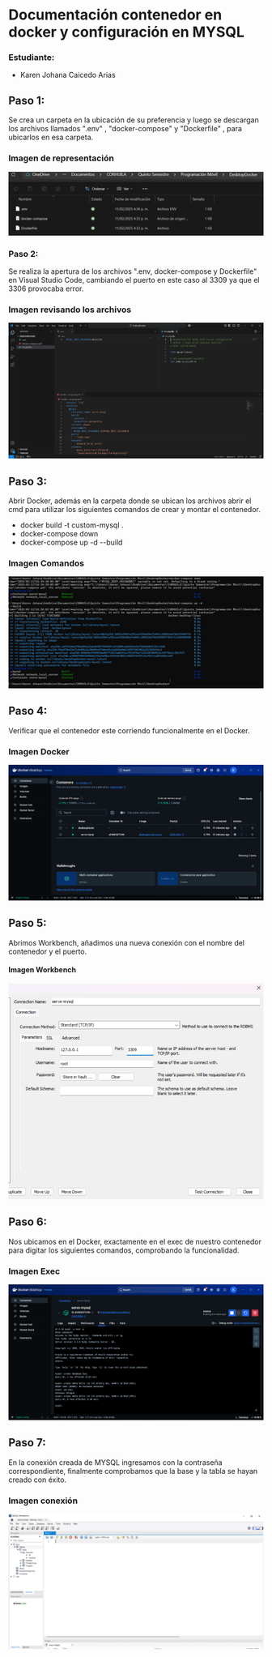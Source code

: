 # Documentación contenedor en docker y configuración en MYSQL

### Estudiante: 
- Karen Johana Caicedo Arias

## Paso 1: 
Se crea un carpeta en la ubicación de su preferencia y luego se descargan los archivos llamados ".env" , "docker-compose" y "Dockerfile" , para ubicarlos en esa carpeta.

### Imagen de representación
![Imag](img/image.png)

### Paso 2:
Se realiza la apertura de los archivos ".env, docker-compose y Dockerfile" en Visual Studio Code, cambiando el puerto en este caso al 3309 ya que el 3306 provocaba error. 

### Imagen revisando los archivos
![ImagVisual](img/Captura%20de%20pantalla%202025-02-11%20171812.png)

## Paso 3: 
Abrir Docker, además en la carpeta donde se ubican los archivos abrir el cmd para utilizar los siguientes comandos de crear y montar el contenedor.

- docker build -t custom-mysql .
- docker-compose down
- docker-compose up -d --build

### Imagen Comandos
![ImgComandos](img/Captura%20de%20pantalla%202025-02-11%20172452.png)

## Paso 4: 
Verificar que el contenedor este corriendo funcionalmente en el Docker.

### Imagen Docker
![ImgDocker](img/Captura%20de%20pantalla%202025-02-11%20172710.png)

## Paso 5:
Abrimos Workbench, añadimos una nueva conexión con el nombre del contenedor y el puerto.

#### Imagen Workbench
![ImgWorkbench](img/Captura%20de%20pantalla%202025-02-11%20173859.png)

## Paso 6:
Nos ubicamos en el Docker, exactamente en el exec de nuestro contenedor para digitar los siguientes comandos, comprobando la funcionalidad.

### Imagen Exec
![ImgExec](img/Captura%20de%20pantalla%202025-02-11%20172649.png)

## Paso 7:
En la conexión creada de MYSQL ingresamos con la contraseña correspondiente, finalmente comprobamos que la base y la tabla se hayan creado con éxito.

### Imagen conexión
![ImgConexion](img/Captura%20de%20pantalla%202025-02-11%20175011.png)